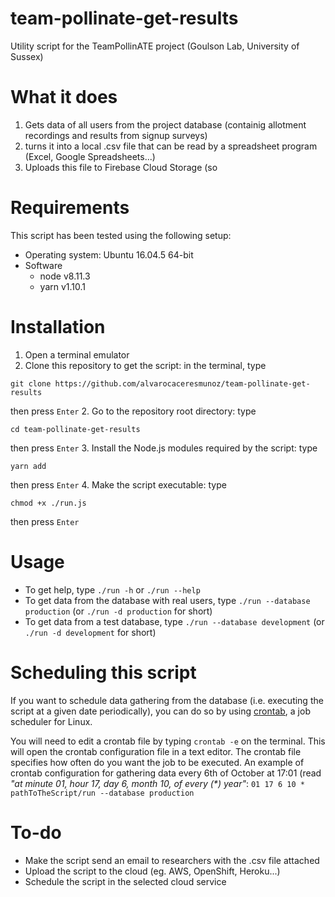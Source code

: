 # team-pollinate-get-results

Utility script for the TeamPollinATE project (Goulson Lab, University of Sussex)

# What it does

1. Gets data of all users from the project database (containig allotment recordings and results from signup surveys)
2. turns it into a local .csv file that can be read by a spreadsheet program (Excel, Google Spreadsheets...)
3. Uploads this file to Firebase Cloud Storage (so

# Requirements

This script has been tested using the following setup:
- Operating system: Ubuntu 16.04.5 64-bit
- Software
  - node v8.11.3
  - yarn v1.10.1

# Installation

1. Open a terminal emulator
2. Clone this repository to get the script: in the terminal, type
```
git clone https://github.com/alvarocaceresmunoz/team-pollinate-get-results
```
then press `Enter`
2. Go to the repository root directory: type
```
cd team-pollinate-get-results
```
then press `Enter`
3. Install the Node.js modules required by the script: type
```console
yarn add
```
then press `Enter`
4. Make the script executable: type
```console
chmod +x ./run.js
```
then press `Enter`

# Usage

- To get help, type `./run -h` or `./run --help`
- To get data from the database with real users, type `./run --database production` (or `./run -d production` for short)
- To get data from a test database, type `./run --database development` (or `./run -d development` for short)

# Scheduling this script

If you want to schedule data gathering from the database (i.e. executing the script at a given date periodically), you can do so by using [crontab](https://en.wikipedia.org/wiki/Cron), a job scheduler for Linux.

You will need to edit a crontab file by typing `crontab -e` on the terminal. This will open the crontab configuration file in a text editor. The crontab file specifies how often do you want the job to be executed. An example of crontab configuration for gathering data every 6th of October at 17:01 (read _"at minute 01, hour 17, day 6, month 10, of every (*) year"_:
```01 17 6 10 * pathToTheScript/run --database production```

# To-do

- Make the script send an email to researchers with the .csv file attached
- Upload the script to the cloud (eg. AWS, OpenShift, Heroku...)
- Schedule the script in the selected cloud service
